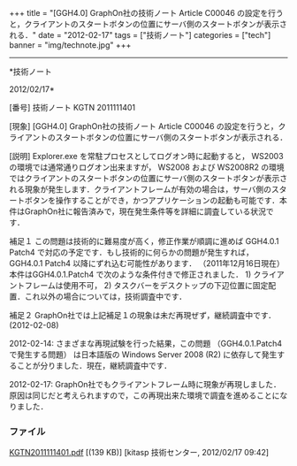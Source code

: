 ﻿+++
title = "[GGH4.0] GraphOn社の技術ノート Article C00046 の設定を行うと，クライアントのスタートボタンの位置にサーバ側のスタートボタンが表示される．"
date = "2012-02-17"
tags = ["技術ノート"]
categories = ["tech"]
banner = "img/technote.jpg"
+++

-----------------------------------------------------------------------------------------------------------------------------

*技術ノート

2012/02/17*


[番号]
技術ノート KGTN 2011111401

[現象]
[GGH4.0] GraphOn社の技術ノート Article C00046
の設定を行うと，クライアントのスタートボタンの位置にサーバ側のスタートボタンが表示される．

[説明]
Explorer.exe を常駐プロセスとしてログオン時に起動すると， WS2003
の環境では通常通りログオン出来ますが， WS2008 および WS2008R2
の環境ではクライアントのスタートボタンの位置にサーバ側のスタートボタンが表示される現象が発生します．クライアントフレームが有効の場合は，サーバ側のスタートボタンを操作することができ，かつアプリケーションの起動も可能です．本件はGraphOn社に報告済みで，現在発生条件等を詳細に調査している状況です．

補足１
この問題は技術的に難易度が高く，修正作業が順調に進めば GGH4.0.1 Patch4
で対応の予定です．もし技術的に何らかの問題が発生すれば， GGH4.0.1 Patch4
以降にずれ込む可能性があります． （2011年12月16日現在）
本件はGGH4.0.1.Patch4 で次のような条件付きで修正されました． 1)
クライアントフレームは使用不可， 2)
タスクバーをデスクトップの下辺位置に固定配置．これ以外の場合については，技術調査中です．

補足２
GraphOn社では上記補足１の現象は未だ再現ぜず，継続調査中です．
(2012-02-08)

2012-02-14: さまざまな再現試験を行った結果，この問題
（GGH4.0.1.Patch4で発生する問題） は日本語版の Windows Server 2008 (R2)
に依存して発生することが分りました．現在，継続調査中です．

2012-02-17:
GraphOn社でもクライアントフレーム時に現象が再現しました．原因は同じだと考えられますので，この再現出来た環境で調査を進めることになりました．


### ファイル

 
 


[KGTN2011111401.pdf](http://techreport.kitasp.net/attachments/download/700/KGTN2011111401.pdf)
 [(139 KB)] [kitasp 技術センター, 2012/02/17
09:42]


 


 

